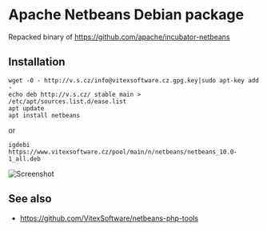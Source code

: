 Apache Netbeans Debian package
==============================

Repacked binary of https://github.com/apache/incubator-netbeans


Installation
------------

```
wget -O - http://v.s.cz/info@vitexsoftware.cz.gpg.key|sudo apt-key add -
echo deb http://v.s.cz/ stable main > /etc/apt/sources.list.d/ease.list
apt update
apt install netbeans
```

or 

```
igdebi https://www.vitexsoftware.cz/pool/main/n/netbeans/netbeans_10.0-1_all.deb
```



![Screenshot](https://raw.githubusercontent.com/Vitexus/netbeans.deb/master/screenshot.png)



See also
--------

 * https://github.com/VitexSoftware/netbeans-php-tools
